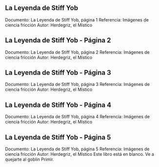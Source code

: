 ## La Leyenda de Stiff Yob
Documento: La Leyenda de Stiff Yob, página 1
Referencia: Imágenes de ciencia fricción
Autor: Herdegriz, el Místico


## La Leyenda de Stiff Yob - Página 2
Documento: La Leyenda de Stiff Yob, página 2
Referencia: Imágenes de ciencia fricción
Autor: Herdegriz, el Místico


## La Leyenda de Stiff Yob - Página 3
Documento: La Leyenda de Stiff Yob, página 3
Referencia: Imágenes de ciencia fricción
Autor: Herdegriz, el Místico


## La Leyenda de Stiff Yob - Página 4
Documento: La Leyenda de Stiff Yob, página 4
Referencia: Imágenes de ciencia fricción
Autor: Herdegriz, el Místico


## La Leyenda de Stiff Yob - Página 5
Documento: La Leyenda de Stiff Yob, página 5
Referencia: Imágenes de ciencia fricción
Autor: Herdegriz, el Místico
Este libro está en blanco.
Ve a quejarte al goblin Primir.
